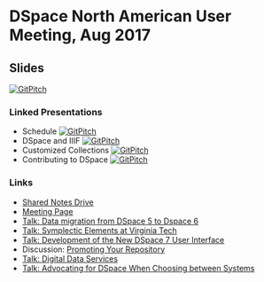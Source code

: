 # DSpace North American User Meeting, Aug 2017 

## Slides
[![GitPitch](https://gitpitch.com/assets/badge.svg)](https://gitpitch.com/terrywbrady/dspaceUserMeeting?grs=github&t=white)

### Linked Presentations
* Schedule [![GitPitch](https://gitpitch.com/assets/badge.svg)](https://gitpitch.com/terrywbrady/dspaceUserMeeting?p=schedule)
* DSpace and IIIF [![GitPitch](https://gitpitch.com/assets/badge.svg)](https://gitpitch.com/terrywbrady/dspaceUserMeeting?p=dspaceIIIF)
* Customized Collections [![GitPitch](https://gitpitch.com/assets/badge.svg)](https://gitpitch.com/terrywbrady/dspaceUserMeeting?p=customizedCollections)
* Contributing to DSpace [![GitPitch](https://gitpitch.com/assets/badge.svg)](https://gitpitch.com/terrywbrady/dspaceUserMeeting?p=contributingToDSpace)

### Links
* [Shared Notes Drive](https://drive.google.com/drive/folders/0B7l4N_z_0VsbZzlvRHpqTjlFQzA)
* [Meeting Page](https://www.library.georgetown.edu/node/19724)
* [Talk: Data migration from DSpace 5 to Dspace 6](https://drive.google.com/open?id=0B38Pybguv0GOZTJoLVpGS1BmejA)
* [Talk: Symplectic Elements at Virginia Tech](https://docs.google.com/presentation/d/1vRqqVC6Fo-qvf8i35418YgpxEEi7H8J3YqbPPuN-DX0/edit?ts=599c5c69#slide=id.p)
* [Talk: Development of the New DSpace 7 User Interface](https://docs.google.com/presentation/d/1b-VABW_p-oVUfz58ogH2D40NtjESuTi9bTDpU2cfd90/edit#slide=id.g1f5073f8a1_0_3)
* Discussion: [Promoting Your Repository](https://drive.google.com/open?id=0B7qM34DNNgbiMUliWUdFUm01WnM)
* [Talk: Digital Data Services](https://drive.google.com/open?id=1aLtQnl2m4g_YKF5KzjHdrkqI7U1BJrN-B71dpxqYsaw)
* [Talk: Advocating for DSpace When Choosing between Systems](https://gitpitch.com/th5/foo)